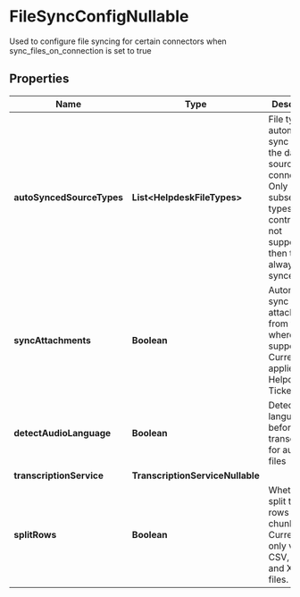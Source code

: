 

# FileSyncConfigNullable

Used to configure file syncing for certain connectors when sync_files_on_connection is set to true

## Properties

| Name | Type | Description | Notes |
|------------ | ------------- | ------------- | -------------|
|**autoSyncedSourceTypes** | **List&lt;HelpdeskFileTypes&gt;** | File types to automatically sync when the data source connects. Only a subset of file types can be          controlled. If not supported, then they will always be synced |  [optional] |
|**syncAttachments** | **Boolean** | Automatically sync attachments from files where supported. Currently applies to Helpdesk Tickets |  [optional] |
|**detectAudioLanguage** | **Boolean** | Detect audio language before transcription for audio files |  [optional] |
|**transcriptionService** | **TranscriptionServiceNullable** |  |  [optional] |
|**splitRows** | **Boolean** | Whether to split tabular rows into chunks. Currently only valid for CSV, TSV, and XLSX files. |  [optional] |



